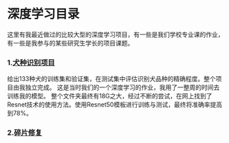 # 深度学习目录

这里有我最近做过的比较大型的深度学习项目，有一些是我们学校专业课的作业，有一些是我参与的某些研究生学长的项目课题。

### 1.[犬种识别项目](https://github.com/Jinzhe-Zhang/Dog_species_recognition)
给出133种犬的训练集和验证集，在测试集中评估识别犬品种的精确程度。整个项目由我独立完成。
这是当时我们的一个深度学习的作业，我用了一整周的时间去训练我的模型。
整个文件夹最终有18G之大，经过不断的尝试，在网上找到了Resnet技术的使用方法。使用Resnet50模板进行训练与测试，最终将准确率提高到78%。

### 2.[碎片修复]()
